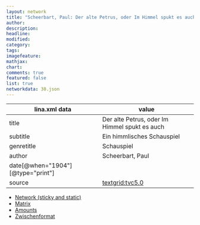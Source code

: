 ```yaml
---
layout: network
title: "Scheerbart, Paul: Der alte Petrus, oder Im Himmel spukt es auch (1904)"
author:
description:
headline:
modified:
category:
tags:
imagefeature: 
mathjax: 
chart: 
comments: true
featured: false
list: true
networkdata: 30.json
---
```

lina.xml data  | value
------------- | -------------
title|Der alte Petrus, oder Im Himmel spukt es auch
subtitle|Ein himmlisches Schauspiel
genretitle|Schauspiel
author|Scheerbart, Paul
date[@when="1904"][@type="print"]|
source|[textgrid:tvc5.0](https://textgridlab.org/1.0/tgcrud-public/rest/textgrid:tvc5.0/data)



* [Network (sticky and static)](/network30)
* [Matrix](/matrix30)
* [Amounts](/amount30)
* [Zwischenformat](/lina30 )
